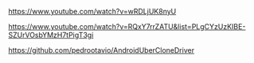 https://www.youtube.com/watch?v=wRDLjUK8nyU


https://www.youtube.com/watch?v=RQxY7rrZATU&list=PLgCYzUzKIBE-SZUrVOsbYMzH7tPigT3gi

https://github.com/pedrootavio/AndroidUberCloneDriver
